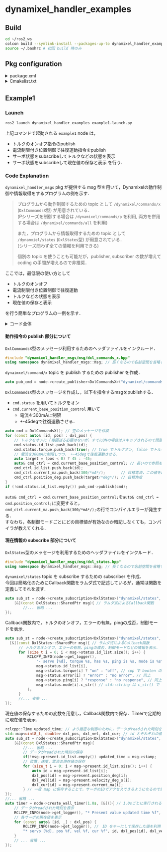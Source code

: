 # dynamixel_handler_examples

## Build

```bash 
cd ~/ros2_ws
colcon build --symlink-install --packages-up-to dynamixel_handler_examples
source ~/.bashrc # 初回 build 時のみ
```

## Pkg configuration

<details>
<summary>package.xml</summary>

```xml
<?xml version="1.0"?>
<?xml-model href="http://download.ros.org/schema/package_format3.xsd" schematypens="http://www.w3.org/2001/XMLSchema"?>
<package format="3">
  <name>dynamixel_handler_examples </name>
  <version>0.0.0</version>
  <description>The dynamixel_handler_examples package</description>
  <maintainer email="michikawa.ryohei@gmail.com">michikawa07</maintainer>
  <license>TODO</license>

  <buildtool_depend>ament_cmake</buildtool_depend>

  <build_depend>dynamixel_handler_msgs</build_depend>

  <exec_depend>ros2launch</exec_depend>

  <export>
    <build_type>ament_cmake</build_type>
  </export>

</package>
```
</details>

<details>
<summary>Cmakelist.txt</summary>

```cmake
cmake_minimum_required(VERSION 3.8)
project(dynamixel_handler_examples)

#C++17を使えるように宣言
set(CMAKE_CXX_STANDARD 17)

if(CMAKE_COMPILER_IS_GNUCXX OR CMAKE_CXX_COMPILER_ID MATCHES "Clang")
  add_compile_options(-Wall -Wextra -Wpedantic)
endif()

## Find packages
find_package(ament_cmake REQUIRED)
find_package(rclcpp REQUIRED)
find_package(dynamixel_handler_msgs REQUIRED)

## Specify dependencies
set(dependencies
  rclcpp
  dynamixel_handler_msgs
)

## Build
include_directories(
  include
)

add_executable(example1
  src/example1.cpp
)

ament_target_dependencies(example1 ${dependencies})

## Install
install(TARGETS
  example1
  DESTINATION lib/${PROJECT_NAME}
)

# install launch files
install(
  DIRECTORY launch
  DESTINATION share/${PROJECT_NAME}/
)

if(BUILD_TESTING)
  find_package(ament_lint_auto REQUIRED)
  # the following line skips the linter which checks for copyrights
  # comment the line when a copyright and license is added to all source files
  set(ament_cmake_copyright_FOUND TRUE)
  # the following line skips cpplint (only works in a git repo)
  # comment the line when this package is in a git repo and when
  # a copyright and license is added to all source files
  set(ament_cmake_cpplint_FOUND TRUE)
  ament_lint_auto_find_test_dependencies()
endif()

ament_package()
```

</details>



## Example1　

### Launch

```bash
ros2 launch dynamixel_handler_examples example1.launch.py
``` 
上記コマンドで起動される `example1` node は，
  - トルクのオンオフ指令のpublish
  - 電流制限付き位置制御で往復運動指令をpublish
  - サーボ状態をsubscribeしてトルクなどの状態を表示
  - サーボ状態をsubscribeして現在値の保存と表示
を行う．

### Code Explanation

`dynamixel_handler_msgs` pkg が提供する msg 型を用いて，Dynamixelの動作制御や情報取得をするプログラムの例を示す．

> プログラムから動作制御するための topic として `/dynamixel/commands/x` (`DxlCommandsX`型) が用意されている．     
> (Pシリーズを制御する場合は `/dynamixel/commands/p` を利用, 両方を併用する場合は `/dynamixel/commands/all` を利用)   
>
> また，プログラムから情報取得するための topic として `/dynamxiel/states` (`DxlStates`型) が用意されている．    
> (シリーズ問わず全ての情報を利用できる)
> 
> 個別の topic を使うことも可能だが，publisher, subscriber の数が増えて coding の手間が増えるので非推奨．

ここでは，最低限の使い方として
  - トルクのオンオフ
  - 電流制限付き位置制御で往復運動
  - トルクなどの状態を表示
  - 現在値の保存と表示

を行う簡単なプログラムの一例を示す．       

<details>
<summary>コード全体</summary>

```cpp
// example1.cpp
#include "rclcpp/rclcpp.hpp"

#include "dynamixel_handler_msgs/msg/dxl_states.hpp"
#include "dynamixel_handler_msgs/msg/dxl_commands_x.hpp"
using namespace dynamixel_handler_msgs::msg;

#include <map>
#include <chrono>
using namespace std::chrono_literals;

int main() {
    rclcpp::init(0, nullptr);
    auto node  = std::make_shared<rclcpp::Node>("example1_node");

    rclcpp::Time updated_time;
    std::map<uint8_t, double> dxl_pos, dxl_vel, dxl_cur;
    auto sub_st = node->create_subscription<DxlStates>("dynamixel/states", 10, 
        [&](const DxlStates::SharedPtr msg){
            // トルクのオンオフ，エラーの有無，pingの成否，制御モードなどの情報を表示．
            for (size_t i = 0; i < msg->status.id_list.size(); i++) {
                RCLCPP_INFO(node->get_logger(), "- servo [%d], torque %s, has %s, ping is %s, mode is %s", 
                    msg->status.id_list[i],
                    msg->status.torque[i] ? "on" : "off",
                    msg->status.error[i] ? "error" : "no error",
                    msg->status.ping[i] ? "response" : "no response",
                    msg->status.mode[i].c_str()
                ); 
            }
            // データがreadされた時刻の保存, 位置，速度，電流の現在値の保存
            if(!msg->present.id_list.empty()) updated_time = msg->stamp;
            for (size_t i = 0; i < msg->present.id_list.size(); i++) {
                auto id = msg->present.id_list[i];
                dxl_pos[id] = msg->present.position_deg[i];
                dxl_vel[id] = msg->present.velocity_deg_s[i];
                dxl_cur[id] = msg->present.current_ma[i];
            }
    });

    auto pub_cmd = node->create_publisher<DxlCommandsX>("dynamixel/commands/x", 10);
    auto timer = node->create_wall_timer(1.0s, [&](){
        RCLCPP_INFO(node->get_logger(), "* Present value updated time %f", updated_time.seconds());
        for (const auto& [id, _] : dxl_pos) {
            RCLCPP_INFO(node->get_logger(), "* servo [%d], pos %f, vel %f, cur %f", id, dxl_pos[id], dxl_vel[id], dxl_cur[id]);
        }

        auto cmd = DxlCommandsX();
        for (const auto& [id, pos] : dxl_pos) {
            // トルクをオンに (毎回送る必要はないが，すでにONの場合はスキップされるので問題ない)
            cmd.status.id_list.push_back(id);
            cmd.status.torque.push_back(true);
            // 電流を300mAに制限しつつ， +-45degで往復運動させる．
            auto target = (pos < 0) ? 45 : -45;
            auto& cmd_ctrl = cmd.current_base_position_control; // 長いので参照を用いて省略
            cmd_ctrl.id_list.push_back(id);
            cmd_ctrl.current_ma.push_back(300/*mA*/);       // 目標電流，この値を超えないように制御される
            cmd_ctrl.position_deg.push_back(target/*deg*/); // 目標角度
        }
        if (!cmd.status.id_list.empty()) pub_cmd->publish(cmd);
    });

    rclcpp::spin(node);
    rclcpp::shutdown();
    return 0;
}
```
</details>

#### 動作指令の publish 部分について

`DxlCommandsX`型のメッセージ利用するためのヘッダファイルをインクルード．
```cpp
#include "dynamixel_handler_msgs/msg/dxl_commands_x.hpp"
using namespace dynamixel_handler_msgs::msg; // 長くなるので名前空間を省略すると便利
```

`dynaimxel/command/x` topic を publish するための publisher を作成．
```cpp
auto pub_cmd = node->create_publisher<DxlCommandsX>("dynamixel/commands/x", 10);
```

`DxlCommandsX`型のメッセージを作成し，以下を指令するmsgをpublishする．
 - `cmd.status` を用いてトルクをオン
 - `cmd.current_base_position_control` 用いて
     - 電流を300mAに制限
     - +-45degで往復運動させる．
```cpp
auto cmd = DxlCommandsX(); // 空のメッセージを作成
for (const auto& [id, pos] : dxl_pos) {
    // トルクをオンに (毎回送る必要はないが，すでにONの場合はスキップされるので問題ない)
    cmd.status.id_list.push_back(id);
    cmd.status.torque.push_back(true); // true でトルクオン, false でトルクオフ
    // 電流を300mAに制限しつつ， +-45degで往復運動させる．
    auto target = (pos < 0) ? 45 : -45;
    auto& cmd_ctrl = cmd.current_base_position_control; // 長いので参照を用いて省略
    cmd_ctrl.id_list.push_back(id);
    cmd_ctrl.current_ma.push_back(300/*mA*/);       // 目標電流，この値を超えないように制御される
    cmd_ctrl.position_deg.push_back(target/*deg*/); // 目標角度
}
if (!cmd.status.id_list.empty()) pub_cmd->publish(cmd);
```

`auto& cmd_ctrl = cmd.current_base_position_control;`を`auto& cmd_ctrl = cmd.position_control;`に変更すると，`cmd_ctrl.current_ma.push_back(300/*mA*/);`の行でコンパイルエラーが発生する．   
すなわち，各制御モードごとにどの目標値が有効なのか暗記しなくても，コンパイラが教えてくれる．

#### 現在情報の subscribe 部分について

`DxlStates`型のメッセージを利用するためのヘッダファイルをインクルード．
```cpp
#include "dynamixel_handler_msgs/msg/dxl_states.hpp"
using namespace dynamixel_handler_msgs::msg; // 長くなるので名前空間を省略すると便利
```

`dynamixel/states` topic を subscribe するための subscriber を作成．  
今回は簡略化のためにCallback関数をラムダ式で記述しているが，通常は関数を定義してそれを渡す．
```cpp
auto sub_st = node->create_subscription<DxlStates>("dynamixel/states", 10, 
    [&](const DxlStates::SharedPtr msg){ // ラムダ式によるCallback関数
        //... 省略 ...
});
```

Callback関数内で，トルクのオンオフ，エラーの有無，pingの成否，制御モードを表示．
```cpp
auto sub_st = node->create_subscription<DxlStates>("dynamixel/states", 10, 
  [&](const DxlStates::SharedPtr msg){ // ラムダ式によるCallback関数
      // トルクのオンオフ，エラーの有無，pingの成否，制御モードなどの情報を表示．
      for (size_t i = 0; i < msg->status.id_list.size(); i++) {
          RCLCPP_INFO(node->get_logger(), 
              "- servo [%d], torque %s, has %s, ping is %s, mode is %s", 
              msg->status.id_list[i],
              msg->status.torque[i] ? "on" : "off", // cpp で boolen の表示は面倒なので文字列に変換
              msg->status.error[i] ? "error" : "no error", // 同上
              msg->status.ping[i] ? "response" : "no response", // 同上
              msg->status.mode[i].c_str() // std::string は c_str() で char* に変換
          ); 
      }
      //... 省略 ...
});
```

現在値の保存するための変数を用意し，Callback関数内で保存．Timerで定期的に現在値を表示．
```cpp
rclcpp::Time updated_time; // より厳密な制御のために，データがreadされた時刻を利用できる
std::map<uint8_t, double> dxl_pos, dxl_vel, dxl_cur; // id とそれぞれの値を保存する map を用意すると便利
auto sub_st = node->create_subscription<DxlStates>("dynamixel/states", 10, 
    [&](const DxlStates::SharedPtr msg){
        //... 省略 ...
        // データがreadされた時刻の保存
        if(!msg->present.id_list.empty()) updated_time = msg->stamp;
        // 位置，速度，電流の現在値の保存
        for (size_t i = 0; i < msg->present.id_list.size(); i++) {
            auto id = msg->present.id_list[i];
            dxl_pos[id] = msg->present.position_deg[i];
            dxl_vel[id] = msg->present.velocity_deg_s[i];
            dxl_cur[id] = msg->present.current_ma[i];
        } // 一度 map に保存することで，サーボのIDでアクセスできるようになるので便利
});
//... 省略 ...
auto timer = node->create_wall_timer(1.0s, [&](){ // 1.0sごとに実行される．
    // データがreadされた時刻を表示
    RCLCPP_INFO(node->get_logger(), "* Present value updated time %f", updated_time.seconds());
    // 各サーボの現在値を表示
    for (const auto& [id, _] : dxl_pos) {
        RCLCPP_INFO(node->get_logger(), //　ID をキーにして保存した値を利用
        "* servo [%d], pos %f, vel %f, cur %f", id, dxl_pos[id], dxl_vel[id], dxl_cur[id]);
    }
    // ... 省略 ...
});
```